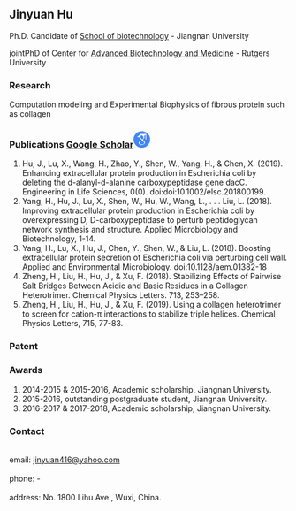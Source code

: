 ## Jinyuan Hu

Ph.D. Candidate of [School of biotechnology](http://biotech.jiangnan.edu.cn/) - Jiangnan University

jointPhD of Center for [Advanced Biotechnology and Medicine](https://cabm.rutgers.edu/) - Rutgers University


### Research
Computation modeling and Experimental Biophysics of fibrous protein such as collagen

### Publications [Google Scholar](https://scholar.google.com/citations?user=5n5Lg0MAAAAJ&hl=en&oi=sra)<img src="1.jpg" width="30" height="30" /> 
1. Hu, J., Lu, X., Wang, H., Zhao, Y., Shen, W., Yang, H., & Chen, X. (2019). Enhancing extracellular protein production in Escherichia coli by deleting the d-alanyl-d-alanine carboxypeptidase gene dacC. Engineering in Life Sciences, 0(0). doi:doi:10.1002/elsc.201800199.
2. Yang, H., Hu, J., Lu, X., Shen, W., Hu, W., Wang, L., . . . Liu, L. (2018). Improving extracellular protein production in Escherichia coli by overexpressing D, D-carboxypeptidase to perturb peptidoglycan network synthesis and structure. Applied Microbiology and Biotechnology, 1-14.
3. Yang, H., Lu, X., Hu, J., Chen, Y., Shen, W., & Liu, L. (2018). Boosting extracellular protein secretion of Escherichia coli via perturbing cell wall. Applied and Environmental Microbiology. doi:10.1128/aem.01382-18
4. Zheng, H., Liu, H., Hu, J., & Xu, F. (2018). Stabilizing Effects of Pairwise Salt Bridges Between Acidic and Basic Residues in a Collagen Heterotrimer. Chemical Physics Letters. 713, 253–258.
5. Zheng, H., Liu, H., Hu, J., & Xu, F. (2019). Using a collagen heterotrimer to screen for cation-π interactions to stabilize triple helices. Chemical Physics Letters, 715, 77-83.

### Patent

### Awards
1. 2014-2015 & 2015-2016, Academic scholarship, Jiangnan University.
2. 2015-2016, outstanding postgraduate student, Jiangnan University.
3. 2016-2017 & 2017-2018, Academic scholarship, Jiangnan University.

### Contact
<br>email: jinyuan416@yahoo.com<br>
<br>phone: -<br>
<br>address: No. 1800 Lihu Ave., Wuxi, China.<br>
